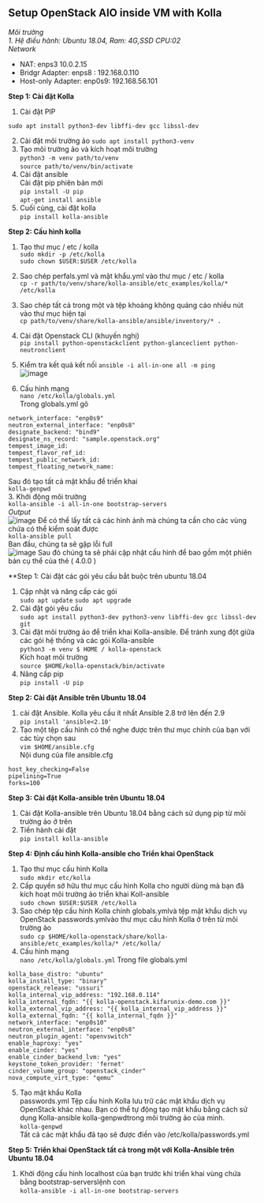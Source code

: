 ## Setup OpenStack AIO inside VM with Kolla ##  

*Môi trường*  
*1. Hệ điều hành: Ubuntu 18.04, Ram: 4G,SSD CPU:02*  
*Network*
* NAT: enps3 10.0.2.15
* Bridgr Adapter: enps8 : 192.168.0.110
* Host-only Adapter: enp0s9: 192.168.56.101

**Step 1: Cài đặt Kolla**  

1. Cài đặt PIP  
```apt-get update
sudo apt install python3-dev libffi-dev gcc libssl-dev  
```  
2. Cài đặt môi trường ảo
```sudo apt install python3-venv```
3. Tạo môi trường ảo và kích hoạt môi trường  
```python3 -m venv path/to/venv```    
```source path/to/venv/bin/activate```  
4. Cài đặt ansible  
Cài đặt pip phiên bản mới  
```pip install -U pip```  
```apt-get install ansible```    
5. Cuối cùng, cài đặt kolla  
```pip install kolla-ansible```  

**Step 2: Cấu hình kolla**  

1. Tạo thư mục / etc / kolla  
```sudo mkdir -p /etc/kolla```  
```sudo chown $USER:$USER /etc/kolla```  
2. Sao chép perfals.yml và mật khẩu.yml vào thư mục / etc / kolla  
```cp -r path/to/venv/share/kolla-ansible/etc_examples/kolla/* /etc/kolla```  
3. Sao chép tất cả trong một và tệp khoảng không quảng cáo nhiều nút vào thư mục hiện tại  
```cp path/to/venv/share/kolla-ansible/ansible/inventory/* .```  
4. Cài đặt Openstack CLI (khuyến nghị)  
```pip install python-openstackclient python-glanceclient python-neutronclient```  
5. Kiểm tra kết quả kết nối
```ansible -i all-in-one all -m ping```  
![image](https://user-images.githubusercontent.com/46991949/120989396-b3826600-c7a9-11eb-94ae-ec32b371b834.png)

7. Cấu hình mạng  
```nano /etc/kolla/globals.yml```  
Trong globals.yml gõ  
```kolla_internal_vip_address: "192.168.0.109"
network_interface: "enp0s9"
neutron_external_interface: "enp0s8"
designate_backend: "bind9"
designate_ns_record: "sample.openstack.org"
tempest_image_id:
tempest_flavor_ref_id:
tempest_public_network_id:
tempest_floating_network_name:  
```  
Sau đó tạo tất cả mật khẩu để triển khai  
```kolla-genpwd```  
3. Khởi động môi trường  
```kolla-ansible -i all-in-one bootstrap-servers```  
*Output*  
![image](https://user-images.githubusercontent.com/46991949/119752153-a7072f00-bec6-11eb-82ca-01579ba8c4cd.png)
Để có thể lấy tất cả các hình ảnh mà chúng ta cần cho các vùng chứa có thể kiểm soát được  
```kolla-ansible pull```  
Ban đầu, chúng ta sẽ gặp lỗi full  
![image](https://user-images.githubusercontent.com/46991949/119752269-e5045300-bec6-11eb-9b43-6dc6bcc2482a.png)
Sau đó chúng ta sẽ phải cập nhật cấu hình để bao gồm một phiên bản cụ thể của thẻ ( 4.0.0 )

**Step 1: Cài đặt các gói yêu cầu bắt buộc trên ubuntu 18.04  

1. Cập nhật và nâng cấp các gói  
```sudo apt update``` 
```sudo apt upgrade```  
2. Cài đặt gói yêu cầu  
```sudo apt install python3-dev python3-venv libffi-dev gcc libssl-dev git```  
3. Cài đặt môi trường ảo để triển khai Kolla-ansible. Để tránh xung đột giữa các gói hệ thống và các gói Kolla-ansible  
```python3 -m venv $ HOME / kolla-openstack```  
Kích hoạt môi trường  
```source $HOME/kolla-openstack/bin/activate```  
4. Nâng cấp pip  
```pip install -U pip```  

**Step 2: Cài đặt Ansible trên Ubuntu 18.04**  
1. cài đặt Ansible. Kolla yêu cầu ít nhất Ansible 2.8 trở lên đến 2.9  
```pip install 'ansible<2.10'```  
2. Tạo một tệp cấu hình có thể nghe được trên thư mục chính của bạn với các tùy chọn sau  
```vim $HOME/ansible.cfg```  
Nội dung của file ansible.cfg  
```[defaults]
host_key_checking=False
pipelining=True
forks=100
```  

**Step 3: Cài đặt Kolla-ansible trên Ubuntu 18.04**  

1. Cài đặt Kolla-ansible trên Ubuntu 18.04 bằng cách sử dụng pip từ môi trường ảo ở trên  
2. Tiến hành cài đặt  
```pip install kolla-ansible```  

**Step 4: Định cấu hình Kolla-ansible cho Triển khai OpenStack**  

1. Tạo thư mục cấu hình Kolla  
```sudo mkdir etc/kolla```  
2. Cấp quyền sở hữu thư mục cấu hình Kolla cho người dùng mà bạn đã kích hoạt môi trường ảo triển khai Koll-ansible  
```sudo chown $USER:$USER /etc/kolla```  
3. Sao chép tệp cấu hình Kolla chính globals.ymlvà tệp mật khẩu dịch vụ OpenStack passwords.ymlvào thư mục cấu hình Kolla ở trên từ môi trường ảo  
```sudo cp $HOME/kolla-openstack/share/kolla-ansible/etc_examples/kolla/* /etc/kolla/```  
4. Cấu hình mạng  
```nano /etc/kolla/globals.yml``` 
Trong file globals.yml  
```config_strategy: "COPY_ALWAYS"
kolla_base_distro: "ubuntu"
kolla_install_type: "binary"
openstack_release: "ussuri"
kolla_internal_vip_address: "192.168.0.114"
kolla_internal_fqdn: "{{ kolla-openstack.kifarunix-demo.com }}"
kolla_external_vip_address: "{{ kolla_internal_vip_address }}"
kolla_external_fqdn: "{{ kolla_internal_fqdn }}"
network_interface: "enp0s10"
neutron_external_interface: "enp0s8"
neutron_plugin_agent: "openvswitch"
enable_haproxy: "yes"
enable_cinder: "yes"
enable_cinder_backend_lvm: "yes"
keystone_token_provider: 'fernet'
cinder_volume_group: "openstack_cinder"
nova_compute_virt_type: "qemu"
```  
5. Tạo mật khẩu Kolla  
passwords.yml Tệp cấu hình Kolla lưu trữ các mật khẩu dịch vụ OpenStack khác nhau. Bạn có thể tự động tạo mật khẩu bằng cách sử dụng Kolla-ansible kolla-genpwdtrong môi trường ảo của mình.  
```kolla-genpwd```  
Tất cả các mật khẩu đã tạo sẽ được điền vào /etc/kolla/passwords.yml  

**Step 5: Triển khai OpenStack tất cả trong một với Kolla-Ansible trên Ubuntu 18.04**  

1. Khởi động cấu hình localhost của bạn trước khi triển khai vùng chứa bằng bootstrap-serverslệnh con  
```kolla-ansible -i all-in-one bootstrap-servers```  

